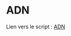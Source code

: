 # ADN
Lien vers le script : [ADN](https://console.basthon.fr/?script=eJyVVs1u2zAMvg_YOxAZhtlN2uXnVqADgh5y2TG3IDBUm2k1OLInyd2AYQ-059iLjbT8I1kJ0DlAEn_6SEoiP1EFnuCMxohnzGyVPQmDm6R-0fSb3r9_B_S0WGashgeYzRx2qjTkL0KDVODYHZmfV1FiozNhcinJptJFwtx0ZGisNRpUVlhZKRfV887PjxdZYujqCyy9KM6PsUiGAe0jbKasi9FoRUnrIIX5RU7oJYjx-fODH2XcovnD5XBzmEG3Oo220Wq0ef-OPwUlIq_UK2ordYYqE4VKOg5-b1DlQ0I-wGOlKURdqUIQDhRLI5RowGppDaBtX1STl3__VFYWaJwlD2cUwmQ8hu0Q7cSvcSXJbDtbwDK9h9njbDHFV4zvYnzN-D7EH3s_uxhfXeG3frYhvuv97GN8dYW_vjD_fe9nG-OrK_y1m7-Df7sf993nxND2hVm6M3UpbZL2yTZNab3aHvXTG7CGBndegZfyWWEmcttgWXKaaOYu-eczczWIV8yhFI4Jn7afuJB6cw7B-fbdT-QjVYE_w1KQyiZslYbMgHOpig5JON1F5Dw9RtrlnSHBjJyREXKjrfBN_GOld0lig36k05sbvCPByZqzM8qOlDaeffzyH4KrhaQBoH3x1dYrsJOjE_ttd2CMc-eobYouSJDKkYpvGUmNypHwVYzvGV9HknL8ZYzvYz8tvo397Ab-Msa3sZ_dMP91JCnHX8b4Y-xnP8x_PUgwlp-fsVB8oTCZezj2Ht6iwNB-0qB8mIQ5HwGql68CqAmcJbZlYrlaqNNQmZykklw_0FhZSiOUZQHnVVlSbSHX0TaUsOTJaWS5YZFooZ4xKVElQ43CLR1f6UTZeUP1qmyo7d7kICdSVPjzKpUWtjr6IuNHniCJQyymjlKee1zuk7ny06kg5h7eFOcYe4xyx-2-PdloReGgv7pJydyJukZVTBvx5Gih0-buWyWn_dqk_QnjcFpSd9VKhuYfXrJqoa3XUazuj6uwrt2Na3IdczZ8-eBd9_xdv5ktp-turR-8l8P9_e3qOKnIBV395OmkW92gas6ohe3XxFbTagzCzl2T6VykcAPJBm5uQHotp1sgUfMXnfjmabDxjse7TLJqu6wRwtCm1JpjMJjyC9Y0Fl1zh2HiQnJ5mMbpfCHr6G7GXkdrQujladOdR347GUlPG_qvvTuDXxGbkafb0vkHFw8oDw)
